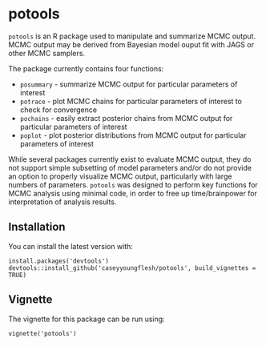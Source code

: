 potools
====

`potools` is an R package used to manipulate and summarize MCMC output. MCMC output may be derived from Bayesian model ouput fit with JAGS or other MCMC samplers.

The package currently contains four functions:

- `posummary` - summarize MCMC output for particular parameters of interest
- `potrace` - plot MCMC chains for particular parameters of interest to check for convergence
- `pochains` - easily extract posterior chains from MCMC output for particular parameters of interest
- `poplot` - plot posterior distributions from MCMC output for particular parameters of interest

While several packages currently exist to evaluate MCMC output, they do not support simple subsetting of model parameters and/or do not provide an option to properly visualize MCMC output, particularly with large numbers of parameters. `potools` was designed to perform key functions for MCMC analysis using minimal code, in order to free up time/brainpower for interpretation of analysis results. 

Installation
------------

You can install the latest version with:
```{r}
install.packages('devtools')
devtools::install_github('caseyyoungflesh/potools', build_vignettes = TRUE)
```

Vignette
--------

The vignette for this package can be run using:
```{r}
vignette('potools')
```

